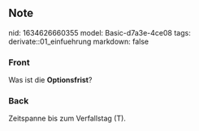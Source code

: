 ## Note
nid: 1634626660355
model: Basic-d7a3e-4ce08
tags: derivate::01_einfuehrung
markdown: false

### Front
Was ist die <b>Optionsfrist</b>?

### Back
Zeitspanne bis zum Verfallstag \(T\).

